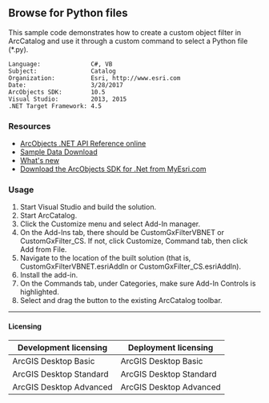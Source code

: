 ## Browse for Python files

This sample code demonstrates how to create a custom object filter in ArcCatalog and use it through a custom command to select a Python file (*.py).   


<!-- TODO: Fill this section below with metadata about this sample-->
```
Language:              C#, VB
Subject:               Catalog
Organization:          Esri, http://www.esri.com
Date:                  3/28/2017
ArcObjects SDK:        10.5
Visual Studio:         2013, 2015
.NET Target Framework: 4.5
```

### Resources

* [ArcObjects .NET API Reference online](http://desktop.arcgis.com/en/arcobjects/latest/net/webframe.htm)  
* [Sample Data Download](../../releases)  
* [What's new](http://desktop.arcgis.com/en/arcobjects/latest/net/webframe.htm#05247c04-bfd9-4e36-ae09-bc6e833c3b14.htm)  
* [Download the ArcObjects SDK for .Net from MyEsri.com](https://my.esri.com/)  

### Usage
1. Start Visual Studio and build the solution.  
1. Start ArcCatalog.  
1. Click the Customize menu and select Add-In manager.  
1. On the Add-Ins tab, there should be CustomGxFilterVBNET or CustomGxFilter_CS. If not, click Customize, Command tab, then click Add from File.   
1. Navigate to the location of the built solution (that is, CustomGxFilterVBNET.esriAddIn or CustomGxFilter_CS.esriAddIn).  
1. Install the add-in.  
1. On the Commands tab, under Categories, make sure Add-In Controls is highlighted.   
1. Select and drag the button to the existing ArcCatalog toolbar.  









---------------------------------

#### Licensing  
| Development licensing | Deployment licensing | 
| ------------- | ------------- | 
| ArcGIS Desktop Basic | ArcGIS Desktop Basic |  
| ArcGIS Desktop Standard | ArcGIS Desktop Standard |  
| ArcGIS Desktop Advanced | ArcGIS Desktop Advanced |  


